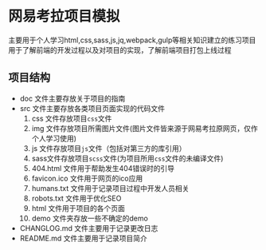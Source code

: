 # 网易考拉项目模拟
主要用于个人学习html,css,sass,js,jq,webpack,gulp等相关知识建立的练习项目
用于了解前端的开发过程以及对项目的实现，了解前端项目打包上线过程

## 项目结构
- doc 文件主要存放关于项目的指南
- src 文件主要存放各类项目页面实现的代码文件
  1. css 文件存放项目`css`文件
  2. img 文件存放项目所需图片文件(图片文件皆来源于网易考拉原网页，仅作个人学习使用)
  3. js  文件存放项目`js`文件（包括对第三方的库引用）
  4. sass文件存放项目`scss`文件(为项目所用`css`文件的未编译文件)
  5. 404.html 文件用于帮助发生404错误时的引导
  6. favicon.ico 文件用于网页的ico应用
  7. humans.txt  文件用于记录项目过程中开发人员相关
  8. robots.txt  文件用于优化SEO
  9. html 文件用于项目的各个页面
  10. demo 文件夹存放一些不确定的demo
- CHANGLOG.md 文件主要用于记录更改日志
- README.md 文件主要用于记录项目简介
